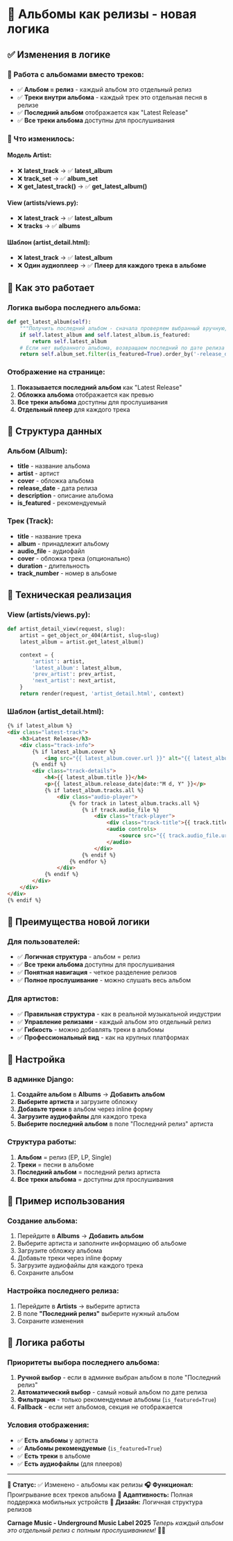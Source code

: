# 🎵 Альбомы как релизы - новая логика

## ✅ Изменения в логике

### 🎤 Работа с альбомами вместо треков:
- ✅ **Альбом = релиз** - каждый альбом это отдельный релиз
- ✅ **Треки внутри альбома** - каждый трек это отдельная песня в релизе
- ✅ **Последний альбом** отображается как "Latest Release"
- ✅ **Все треки альбома** доступны для прослушивания

### 🔄 Что изменилось:

#### Модель Artist:
- ❌ **latest_track** → ✅ **latest_album**
- ❌ **track_set** → ✅ **album_set**
- ❌ **get_latest_track()** → ✅ **get_latest_album()**

#### View (artists/views.py):
- ❌ **latest_track** → ✅ **latest_album**
- ❌ **tracks** → ✅ **albums**

#### Шаблон (artist_detail.html):
- ❌ **latest_track** → ✅ **latest_album**
- ❌ **Один аудиоплеер** → ✅ **Плеер для каждого трека в альбоме**

## 🎯 Как это работает

### Логика выбора последнего альбома:
```python
def get_latest_album(self):
    """Получить последний альбом - сначала проверяем выбранный вручную, потом автоматически"""
    if self.latest_album and self.latest_album.is_featured:
        return self.latest_album
    # Если нет выбранного альбома, возвращаем последний по дате релиза
    return self.album_set.filter(is_featured=True).order_by('-release_date').first()
```

### Отображение на странице:
1. **Показывается последний альбом** как "Latest Release"
2. **Обложка альбома** отображается как превью
3. **Все треки альбома** доступны для прослушивания
4. **Отдельный плеер** для каждого трека

## 🎨 Структура данных

### Альбом (Album):
- **title** - название альбома
- **artist** - артист
- **cover** - обложка альбома
- **release_date** - дата релиза
- **description** - описание альбома
- **is_featured** - рекомендуемый

### Трек (Track):
- **title** - название трека
- **album** - принадлежит альбому
- **audio_file** - аудиофайл
- **cover** - обложка трека (опционально)
- **duration** - длительность
- **track_number** - номер в альбоме

## 🚀 Техническая реализация

### View (artists/views.py):
```python
def artist_detail_view(request, slug):
    artist = get_object_or_404(Artist, slug=slug)
    latest_album = artist.get_latest_album()
    
    context = {
        'artist': artist,
        'latest_album': latest_album,
        'prev_artist': prev_artist,
        'next_artist': next_artist,
    }
    return render(request, 'artist_detail.html', context)
```

### Шаблон (artist_detail.html):
```html
{% if latest_album %}
<div class="latest-track">
    <h3>Latest Release</h3>
    <div class="track-info">
        {% if latest_album.cover %}
            <img src="{{ latest_album.cover.url }}" alt="{{ latest_album.title }}" class="track-artwork">
        {% endif %}
        <div class="track-details">
            <h4>{{ latest_album.title }}</h4>
            <p>{{ latest_album.release_date|date:"M d, Y" }}</p>
            {% if latest_album.tracks.all %}
                <div class="audio-player">
                    {% for track in latest_album.tracks.all %}
                        {% if track.audio_file %}
                            <div class="track-player">
                                <div class="track-title">{{ track.title }}</div>
                                <audio controls>
                                    <source src="{{ track.audio_file.url }}" type="audio/mpeg">
                                </audio>
                            </div>
                        {% endif %}
                    {% endfor %}
                </div>
            {% endif %}
        </div>
    </div>
</div>
{% endif %}
```

## 🎯 Преимущества новой логики

### Для пользователей:
- ✅ **Логичная структура** - альбом = релиз
- ✅ **Все треки альбома** доступны для прослушивания
- ✅ **Понятная навигация** - четкое разделение релизов
- ✅ **Полное прослушивание** - можно слушать весь альбом

### Для артистов:
- ✅ **Правильная структура** - как в реальной музыкальной индустрии
- ✅ **Управление релизами** - каждый альбом это отдельный релиз
- ✅ **Гибкость** - можно добавлять треки в альбомы
- ✅ **Профессиональный вид** - как на крупных платформах

## 🔧 Настройка

### В админке Django:
1. **Создайте альбом** в **Albums** → **Добавить альбом**
2. **Выберите артиста** и загрузите обложку
3. **Добавьте треки** в альбом через inline форму
4. **Загрузите аудиофайлы** для каждого трека
5. **Выберите последний альбом** в поле "Последний релиз" артиста

### Структура работы:
1. **Альбом** = релиз (EP, LP, Single)
2. **Треки** = песни в альбоме
3. **Последний альбом** = последний релиз артиста
4. **Все треки альбома** = доступны для прослушивания

## 🎵 Пример использования

### Создание альбома:
1. Перейдите в **Albums** → **Добавить альбом**
2. Выберите артиста и заполните информацию об альбоме
3. Загрузите обложку альбома
4. Добавьте треки через inline форму
5. Загрузите аудиофайлы для каждого трека
6. Сохраните альбом

### Настройка последнего релиза:
1. Перейдите в **Artists** → выберите артиста
2. В поле **"Последний релиз"** выберите нужный альбом
3. Сохраните изменения

## 🎯 Логика работы

### Приоритеты выбора последнего альбома:
1. **Ручной выбор** - если в админке выбран альбом в поле "Последний релиз"
2. **Автоматический выбор** - самый новый альбом по дате релиза
3. **Фильтрация** - только рекомендуемые альбомы (`is_featured=True`)
4. **Fallback** - если нет альбомов, секция не отображается

### Условия отображения:
- ✅ **Есть альбомы** у артиста
- ✅ **Альбомы рекомендуемые** (`is_featured=True`)
- ✅ **Есть треки** в альбоме
- ✅ **Есть аудиофайлы** (для плееров)

---

**🎵 Статус:** ✅ Изменено - альбомы как релизы
**🎧 Функционал:** Проигрывание всех треков альбома
**📱 Адаптивность:** Полная поддержка мобильных устройств
**🎨 Дизайн:** Логичная структура релизов

**Carnage Music - Underground Music Label 2025**
*Теперь каждый альбом это отдельный релиз с полным прослушиванием!* 🎵✨ 